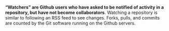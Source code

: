  **“Watchers” are Github users who have asked to be notified of activity in a repository, but have not become collaborators**. Watching a repository is similar to following an RSS feed to see changes. Forks, pulls, and commits are counted by the Git software running on the Github servers.
